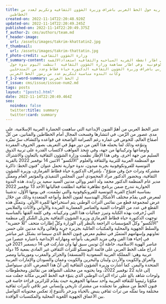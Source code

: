 ```yaml
---
title: ندوة حواريه حول الخط العربي باشراف وزيرة الشؤون الثقافيه وتكريم لعدد من
  الخطاطين
created-on: 2022-11-14T22:20:48.920Z
updated-on: 2022-11-14T22:20:49.245Z
published-on: 2022-11-14T22:20:49.375Z
f_author-2: cms/authors/team.md
f_header-image:
  url: /assets/images/takrim-khattatin2.jpg
f_thumbnail:
  url: /assets/images/takrim-thattatin.jpg
f_photo-credit: وزارة الشؤون الثقافيه
f_summary-content: في اطار انشطة القريه السياحيه والثقافيه استعدادالالقمة
  الفرنكوفونيه  وفي اطار مساهمة وزارة الشؤون الثقافيه  انتظمت اليوم ندوة حول
  الخط العربي باشراف وزيرة الشؤون الثقافيه الدكتوره حياة قطاط وعدد من المتدخلين
  وكانت الندوه مناسبة لتكريم عدد من رموز الخط العربي
f_1-2-word-summary: ل الخط العربي
f_issue: cms/issue/isssue-num2.md
tags: posts
layout: "[posts].html"
date: 2022-11-14T22:20:49.464Z
seo:
  noindex: false
  twitter:title: summary
  twitter:card: summary
---
```

عتبر الخط العربي من أهمّ الفنون الإبداعية التي ساهمت الحضارة العربية الإسلامية، على مدى عصور من الزّمن، في انتشارها وفسحت المجال أمام الخطاطين والفنانين، من كلّ أصقاع العالم، للخوض في غماره رغم الصرامة الواضحة في قواعده واكتشاف سرّ تميّزه وتنوّعه وذلك لما يحمله هذا الفن من دور مهمّ في التعريف بصور الحروف المفردة وأوضاعها وتركيباتها من جهة، وفي شحذ المواهب لاكتساب القدرة على تربية الذوق السليم من جهة أخرى. وفي هذا الإطار نظّمت وزارة الشؤون الثقافية بالتعاون والاشتراك مع المنظمة العربية للتربية والثقافة والعلوم "الألكسو" الاثنين 14 نوفمبر 2022 بالقرية التونسية للفرونكوفونية بجربة ميدون، ندوة حوارية تحمل عنوان "فنون الخط: ذاكرة مشتركة وتراث حيّ وفن متنوّع"، بإشراف الدكتورة حياة قطاط القرمازي، وزيرة الشؤون الثقافية، وبحضور الدكتور مراد المحمودي أمين المجلس التنفيذي والمؤتمر العام وممثّل مدير عام المنظمة الدكتور محمد ولد أعمر ووالي مدنين السيد سعيد بن زايدة. هذه الندوة الحوارية تندرج ضمن برنامج تظاهرة ثقافية انطلقت فعالياتها الأحد 13 نوفمبر 2022 بمناسبة افتتاح القرية التونسية للفرونكوفونية والتي تضّمنت، في يومها الأوّل، تدشينا لمعرض فني يقدّم مختلف الأشكال الهندسية لفنون الخط وأنواعه المتعددة وذلك من خلال عرض لمجموعة قطع من نفائس التراث الوطني يتم استخراجها للمرة الأولى. وتتمثّل هذه القطع في عدد من اللوحات الفنية والعناصر المعمارية الفريدة والأواني والأثاث والملابس التي زُخرفت بهذه الكتابة وتبرز جماليات هذا الفن وتركيباته. وفي كلمة ألقتها بالمناسبة توجهت الدكتورة حياة قطاط القرمازي وزيرة الشؤون الثقافية بجزيل الشّكر إلى منظمة "الألكسو" وكلّ المؤسسات الراجعة بالنظر إلى الوزارة وكلّ إطارات متحف "للّا حضرية" والسلط الجهوية والمحلية والمكتبات العائلية بجزيرة جربة وأهالي ولاية مدنين على حسن تعاونهم وإسهامهم المتميّز في تنظيم معرض فنون الخطّ الذي سيساعد بشكل غير مباشر في إحياء هذا الفن وفي مزيد التعريف بأنواعه ومهاراته الإبداعية باعتباره عنصرا من عناصر الهوية الاسلامية، خاصّة أنّ تونس سبق لها وأن شاركت في 14 ديسمبر 2021 في ادراج ملف الخط العربي على قائمة اليونسكو للتراث الثقافي غير المادي بمعية 15 دولة عربية وهي: المملكة العربية السعودية (المنسقة) والجزائر والمغرب وموريتانيا ومصر والعراق والكويت والأردن ولبنان والبحرين والكويت وعمان والسودان والإمارات العربية المتحدة واليمن. كما أشارت وزيرة الشؤون الثقافية إلى أنّ هذا المعرض، الذي سيتواصل إلى غاية 22 نوفمبر 2022، وما يحتويه من مختلف الشواهد من نقائش ومخطوطات ولوحات شاهد بالغ على ثراء التراث الوطني الذي يتبوّء فيه الخط العربي مكانة جعلت منه مكوّنا رئيسيا للثقافة العربية وأحد سماتها الجوهرية حيث يقدّم للزائرين قراءة خاصة في فنون الخطّ من منظور ما تجسّده من مشترك تاريخي وإنساني عبر تلاقي تأثيرات ثقافية مختلفة وما تمثّله من تراث ثقافي ينبض بالحياة ويزخر بالتنوع إذ تعكس محتوياته التواصل بين الأعماق الجهوية اللغوية المحلية والمكتسبات الوافدة.